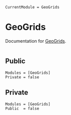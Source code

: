 ```@meta
CurrentModule = GeoGrids
```

# GeoGrids

Documentation for [GeoGrids](https://gitlab.esa.int/tec-esc-tools/GeoGrids.jl).

```@index
```

## Public

```@autodocs
Modules = [GeoGrids]
Private = false
```

## Private

```@autodocs
Modules = [GeoGrids]
Public  = false
```